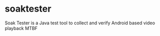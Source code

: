 # soaktester
Soak Tester is a Java test tool to collect and verify Android based video playback MTBF
